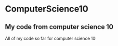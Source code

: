 # ComputerScience10
## My code from computer science 10
All of my code so far for computer science 10
